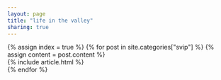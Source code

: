 ```yaml
---
layout: page
title: "life in the valley"
sharing: true
---
```

<div id="blog-index" class="category">
{% assign index = true %}
{% for post in site.categories["svip"] %}
  {% assign content = post.content %}
  <article>
    {% include article.html %}
  </article>
{% endfor %}
</div>

